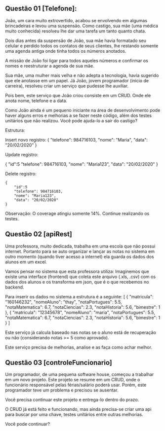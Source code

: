 ## Questão 01 [Telefone]:
João, um cara muito extrovertido, acabou se envolvendo em algumas brincadeiras e levou uma suspensão. Como castigo, sua mãe (uma médica muito conhecida) resolveu lhe dar uma tarefa um tanto quanto chata. 

Dois dias antes da suspensão de João, sua mãe havia formatado seu celular e perdido todos os contatos de seus clientes, lhe restando somente uma agenda antiga onde tinha todos os números anotados. 

A missão de João foi ligar para todos aqueles números e confirmar os nomes e reestruturar a agenda de sua mãe. 

Sua mãe, uma mulher mais velha e não adepta a tecnologia, havia sugerido que ele anotasse em um papel. Já João, jovem programador (início de carreira), resolveu criar um serviço que pudesse lhe auxiliar. 

Pois bem, este serviço que João criou consiste em um CRUD. Onde ele anota nome, telefone e a data. 

Como João ainda é um pequeno iniciante na área de desenvolvimento pode haver alguns erros e melhorias a se fazer neste código, além dos testes unitários que não realizou. Você pode ajuda-lo a sair do castigo?

Estrutura:

Insert novo registro:
{
    "telefone": 984716103,
    "nome": "Maria",
    "data": "20/02/2020"
}

Update registro:

{
    "id":5
    "telefone": 984716103,
    "nome": "Maria123",
    "data": "20/02/2020"
}

Delete registro:
```
{
    "id":5
    "telefone": 984716103,
    "nome": "Maria123",
    "data": "20/02/2020"
}
```

Observação: O coverage atingiu somente 14%. Continue realizando os testes.

## Questão 02 [apiRest]

Uma professora, muito dedicada, trabalha em uma escola que não possui internet. Portanto para se auto organizar e lançar as notas no sistema em outro momento (quando tiver acesso a internet) ela guarda os dados dos alunos em um excel. 

Vamos pensar no sistema que esta professora utiliza:
Imaginemos que existe uma interface (frontend) que coleta este arquivo (.xls, .csv) com os dados dos alunos e os transforma em json, que é o que recebemos no backend. 

Para inserir os dados no sistema a estrutura é a seguinte:
[
    {
        "matricula": "160146232",
        "nomeAluno": "thay",
        "notaPortugues": 5.5,
        "notaMatematica": 6.7,
        "notaCiencias": 2.3,
        "notaHistoria": 5.6,
        "bimestre": 1
    },
    {
        "matricula": "12345678",
        "nomeAluno": "maria",
        "notaPortugues": 5.5,
        "notaMatematica": 6.7,
        "notaCiencias": 2.3,
        "notaHistoria": 5.6,
        "bimestre": 1
    }
]    

Este serviço já calcula baseado nas notas se o aluno está de recuperação ou não (considerando notas >= 5 como aprovado).

Este serviço precisa de melhorias, analise e as faça como achar melhor.

## Questão 03 [controleFuncionario]
Um programador, de uma pequena software house, começou a trabalhar em um novo projeto. Este projeto se resume em um CRUD, onde o funcionário responsável pelas férias/salário poderá usar. Porém, este programador teve um problema e precisou se ausentar.

Você precisa continuar este projeto e entrega-lo dentro do prazo. 

O CRUD já está feito e funcionando, mas ainda precisa-se criar uma api para buscar por uma chave, testes unitários entre outras melhorias.

Você pode continuar?
